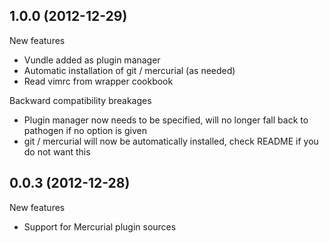 1.0.0 (2012-12-29)
------------------

New features
  
  * Vundle added as plugin manager
  * Automatic installation of git / mercurial (as needed)
  * Read vimrc from wrapper cookbook

Backward compatibility breakages

  * Plugin manager now needs to be specified, will no longer fall back to pathogen if no option is given
  * git / mercurial will now be automatically installed, check README if you do not want this

0.0.3 (2012-12-28)
------------------

New features

 * Support for Mercurial plugin sources
